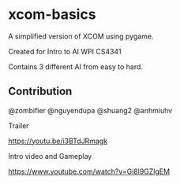 # xcom-basics


A simplified version of XCOM using pygame.

Created for Intro to AI WPI CS4341

Contains 3 different AI from easy to hard.

## Contribution
@zombifier
@nguyendupa
@shuang2
@anhmiuhv

Trailer

https://youtu.be/i3BTdJRmagk

Intro video and Gameplay

https://www.youtube.com/watch?v=Gi8l9GZlgEM

